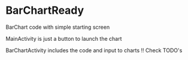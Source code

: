 # BarChartReady
BarChart code with simple starting screen

MainActivity is just a button to launch the chart

BarChartActivity includes the code and input to charts
!! Check TODO's
